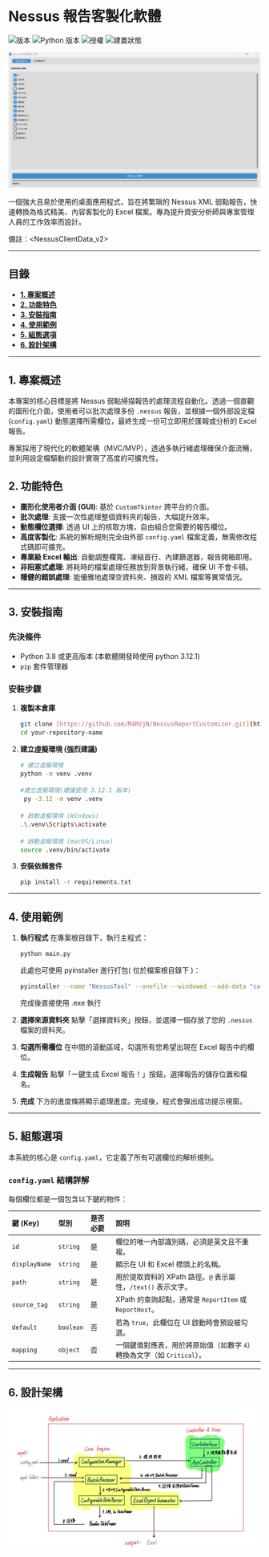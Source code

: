 # Nessus 報告客製化軟體

![版本](https://img.shields.io/badge/version-1.0.0-blue)
![Python 版本](https://img.shields.io/badge/python-3.8+-brightgreen)
![授權](https://img.shields.io/badge/license-MIT-lightgrey)
![建置狀態](https://img.shields.io/badge/build-passing-success)

![使用者介面](./assets/UI.png)

一個強大且易於使用的桌面應用程式，旨在將繁瑣的 Nessus XML 弱點報告，快速轉換為格式精美、內容客製化的 Excel 檔案。專為提升資安分析師與專案管理人員的工作效率而設計。

備註：<NessusClientData_v2>

---

## **目錄**

* [**1. 專案概述**](#1-專案概述)
* [**2. 功能特色**](#2-功能特色)
* [**3. 安裝指南**](#3-安裝指南)
* [**4. 使用範例**](#4-使用範例)
* [**5. 組態選項**](#5-組態選項)
* [**6. 設計架構**](#6-設計架構)

---

## **1. 專案概述**

本專案的核心目標是將 Nessus 弱點掃描報告的處理流程自動化。透過一個直觀的圖形化介面，使用者可以批次處理多份 `.nessus` 報告，並根據一個外部設定檔 (`config.yaml`) 動態選擇所需欄位，最終生成一份可立即用於匯報或分析的 Excel 報告。

專案採用了現代化的軟體架構（MVC/MVP），透過多執行緒處理確保介面流暢，並利用設定檔驅動的設計實現了高度的可擴充性。

## **2. 功能特色**

* **圖形化使用者介面 (GUI)**: 基於 `CustomTkinter` 跨平台的介面。
* **批次處理**: 支援一次性處理整個資料夾的報告，大幅提升效率。
* **動態欄位選擇**: 透過 UI 上的核取方塊，自由組合您需要的報告欄位。
* **高度客製化**: 系統的解析規則完全由外部 `config.yaml` 檔案定義，無需修改程式碼即可擴充。
* **專業級 Excel 輸出**: 自動調整欄寬、凍結首行、內建篩選器，報告開箱即用。
* **非阻塞式處理**: 將耗時的檔案處理任務放到背景執行緒，確保 UI 不會卡頓。
* **穩健的錯誤處理**: 能優雅地處理空資料夾、損毀的 XML 檔案等異常情況。

---

## **3. 安裝指南**

### **先決條件**

* Python 3.8 或更高版本 (本軟體開發時使用 python 3.12.1)
* `pip` 套件管理器

### **安裝步驟**

1.  **複製本倉庫**
    ```bash
    git clone [https://github.com/M4RVjN/NessusReportCustomizer.git](https://github.com/M4RVjN/NessusReportCustomizer.git)
    cd your-repository-name
    ```

2.  **建立虛擬環境 (強烈建議)**
    ```bash
    # 建立虛擬環境
    python -m venv .venv

    #建立虛擬環境(建議使用 3.12.1 版本)
     py -3.12 -m venv .venv

    # 啟動虛擬環境 (Windows)
    .\.venv\Scripts\activate

    # 啟動虛擬環境 (macOS/Linux)
    source .venv/bin/activate
    ```

3.  **安裝依賴套件**
    ```bash
    pip install -r requirements.txt
    ```
---

## **4. 使用範例**

1.  **執行程式**
    在專案根目錄下，執行主程式：
    ```bash
    python main.py
    ```
    此處也可使用 pyinstaller 進行打包( 位於檔案根目錄下 )：
    ```bash
    pyinstaller --name "NessusTool" --onefile --windowed --add-data "config.yaml;." --icon="resources/icons/IE.ico" main.py
    ```
    完成後直接使用 .exe 執行
3.  **選擇來源資料夾**
    點擊「選擇資料夾」按鈕，並選擇一個存放了您的 `.nessus` 檔案的資料夾。

4.  **勾選所需欄位**
    在中間的滾動區域，勾選所有您希望出現在 Excel 報告中的欄位。

5.  **生成報告**
    點擊「一鍵生成 Excel 報告！」按鈕，選擇報告的儲存位置和檔名。

6.  **完成**
    下方的進度條將顯示處理進度。完成後，程式會彈出成功提示視窗。

---

## **5. 組態選項**

本系統的核心是 `config.yaml`，它定義了所有可選欄位的解析規則。

### `config.yaml` 結構詳解

每個欄位都是一個包含以下鍵的物件：

| 鍵 (Key)      | 型別      | 是否必要 | 說明                                                              |
| :------------ | :-------- | :------- | :---------------------------------------------------------------- |
| `id`          | `string`  | 是       | 欄位的唯一內部識別碼，必須是英文且不重複。                         |
| `displayName` | `string`  | 是       | 顯示在 UI 和 Excel 標頭上的名稱。                                 |
| `path`        | `string`  | 是       | 用於提取資料的 XPath 路徑。`@` 表示屬性，`/text()` 表示文字。     |
| `source_tag`  | `string`  | 是       | XPath 的查詢起點，通常是 `ReportItem` 或 `ReportHost`。           |
| `default`     | `boolean` | 否       | 若為 `true`，此欄位在 UI 啟動時會預設被勾選。                     |
| `mapping`     | `object`  | 否       | 一個鍵值對應表，用於將原始值（如數字 `4`）轉換為文字（如 `Critical`）。 |

---

## **6. 設計架構**
![設計架構圖](./assets/design.jpeg)
